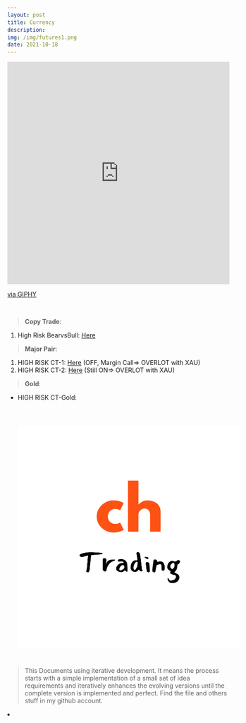 ```yaml
---
layout: post
title: Currency
description: 
img: /img/futures1.png
date: 2021-10-18
---
```



<div style="width:100%;height:0;padding-bottom:100%;position:relative;"><iframe src="https://giphy.com/embed/iYTXFJofI7I987H92k" width="100%" height="100%" style="position:absolute" frameBorder="0" class="giphy-embed" allowFullScreen></iframe></div><p><a href="https://giphy.com/gifs/stocks-stockmarket-graphs-iYTXFJofI7I987H92k">via GIPHY</a></p>

<Br>

> **Copy Trade**:
  1. High Risk BearvsBull: [Here](https://www.octafx.solutions/copy-trade/master/11457156/)
  
  
> **Major Pair**: 
  1. HIGH RISK CT-1: [Here](https://bit.ly/3bE0jvC) (OFF, Margin Call=> OVERLOT with XAU) 
  2. HIGH RISK CT-2: [Here](https://bit.ly/3BIhgQi) (Still ON=> OVERLOT with XAU)
  
 
> **Gold**: 
  * HIGH RISK CT-Gold:
 
  
  

<Br>
  
<img class="col one right" src="/img/chtrading2.png" style="padding:25px">

<Br>

> This Documents using iterative development. It means the process starts with a simple implementation of a small set of idea requirements and iteratively enhances the evolving versions until the complete version is implemented and perfect.
> Find the file and others stuff in my github account.


<li>
<a id="icon" href="https://github.com/ch-trading" target="_blank"><i class="fa fa-github fa-fw fa-2x"></i></a>
</li>

